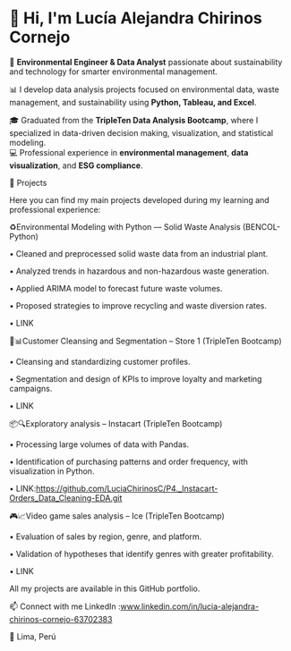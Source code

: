 # 👋 Hi, I'm Lucía Alejandra Chirinos Cornejo  

🌿 **Environmental Engineer & Data Analyst** passionate about sustainability and technology for smarter environmental management.  

📊 I develop data analysis projects focused on environmental data, waste management, and sustainability using **Python, Tableau, and Excel**.  

🎓 Graduated from the **TripleTen Data Analysis Bootcamp**, where I specialized in data-driven decision making, visualization, and statistical modeling.  
💻 Professional experience in **environmental management**, **data visualization**, and **ESG compliance**.  

🚀 Projects

Here you can find my main projects developed during my learning and professional experience:

♻️Environmental Modeling with Python — Solid Waste Analysis (BENCOL-Python)

• Cleaned and preprocessed solid waste data from an industrial plant.

• Analyzed trends in hazardous and non-hazardous waste generation.

• Applied ARIMA model to forecast future waste volumes.

• Proposed strategies to improve recycling and waste diversion rates.

• LINK

🧹📊Customer Cleansing and Segmentation – Store 1 (TripleTen Bootcamp)

• Cleansing and standardizing customer profiles.

• Segmentation and design of KPIs to improve loyalty and marketing campaigns.

• LINK

📦🔍Exploratory analysis – Instacart (TripleTen Bootcamp)

• Processing large volumes of data with Pandas.

• Identification of purchasing patterns and order frequency, with visualization in Python.

• LINK:https://github.com/LuciaChirinosC/P4._Instacart-Orders_Data_Cleaning-EDA.git

🎮📈Video game sales analysis – Ice (TripleTen Bootcamp)

• Evaluation of sales by region, genre, and platform.

• Validation of hypotheses that identify genres with greater profitability.

• LINK

All my projects are available in this GitHub portfolio.

📫 Connect with me
LinkedIn :www.linkedin.com/in/lucia-alejandra-chirinos-cornejo-63702383

📍 Lima, Perú
